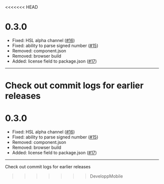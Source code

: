 <<<<<<< HEAD
# 0.3.0

- Fixed: HSL alpha channel ([#16](https://github.com/harthur/color-string/pull/16))
- Fixed: ability to parse signed number ([#15](https://github.com/harthur/color-string/pull/15))
- Removed: component.json
- Removed: browser build
- Added: license field to package.json ([#17](https://github.com/harthur/color-string/pull/17))

---

Check out commit logs for earlier releases
=======
# 0.3.0

- Fixed: HSL alpha channel ([#16](https://github.com/harthur/color-string/pull/16))
- Fixed: ability to parse signed number ([#15](https://github.com/harthur/color-string/pull/15))
- Removed: component.json
- Removed: browser build
- Added: license field to package.json ([#17](https://github.com/harthur/color-string/pull/17))

---

Check out commit logs for earlier releases
>>>>>>> DeveloppMobile
